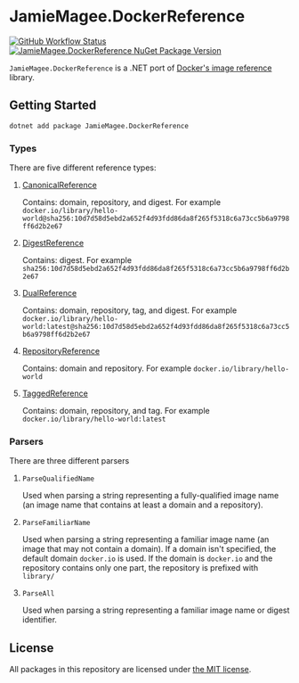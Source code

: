 # JamieMagee.DockerReference

[![GitHub Workflow Status](https://img.shields.io/github/workflow/status/JamieMagee/DockerReference/Build?style=for-the-badge)](https://github.com/JamieMagee/DockerReference/actions/workflows/build.yml?query=branch%3Amain)
[![JamieMagee.DockerReference NuGet Package Version](https://img.shields.io/nuget/v/JamieMagee.DockerReference?style=for-the-badge)](https://www.nuget.org/packages/JamieMagee.DockerReference/)

`JamieMagee.DockerReference` is a .NET port of [Docker's image reference](https://github.com/distribution/distribution/tree/main/reference) library.

## Getting Started

`dotnet add package JamieMagee.DockerReference`

### Types

There are five different reference types:

1. [CanonicalReference](https://github.com/JamieMagee/DockerReference/blob/main/src/JamieMagee.DockerReference/Models/CanonicalReference.cs)
    
    Contains: domain, repository, and digest.
    For example `docker.io/library/hello-world@sha256:10d7d58d5ebd2a652f4d93fdd86da8f265f5318c6a73cc5b6a9798ff6d2b2e67`

2. [DigestReference](https://github.com/JamieMagee/DockerReference/blob/main/src/JamieMagee.DockerReference/Models/DigestReference.cs)

    Contains: digest.
    For example `sha256:10d7d58d5ebd2a652f4d93fdd86da8f265f5318c6a73cc5b6a9798ff6d2b2e67`

3. [DualReference](https://github.com/JamieMagee/DockerReference/blob/main/src/JamieMagee.DockerReference/Models/DualReference.cs)

    Contains: domain, repository, tag, and digest.
    For example `docker.io/library/hello-world:latest@sha256:10d7d58d5ebd2a652f4d93fdd86da8f265f5318c6a73cc5b6a9798ff6d2b2e67`

4. [RepositoryReference](https://github.com/JamieMagee/DockerReference/blob/main/src/JamieMagee.DockerReference/Models/RepositoryReference.cs)

    Contains: domain and repository.
    For example `docker.io/library/hello-world`

5. [TaggedReference](https://github.com/JamieMagee/DockerReference/blob/main/src/JamieMagee.DockerReference/Models/TaggedReference.cs)

    Contains: domain, repository, and tag.
    For example `docker.io/library/hello-world:latest`

### Parsers

There are three different parsers

1. `ParseQualifiedName`

    Used when parsing a string representing a fully-qualified image name (an image name that contains at least a domain and a repository).

2. `ParseFamiliarName`

    Used when parsing a string representing a familiar image name (an image that may not contain a domain). If a domain isn't specified, the default domain `docker.io` is used. If the domain is `docker.io` and the repository contains only one part, the repository is prefixed with `library/`

3. `ParseAll`

    Used when parsing a string representing a familiar image name or digest identifier.

## License

All packages in this repository are licensed under [the MIT license](https://opensource.org/licenses/MIT).
